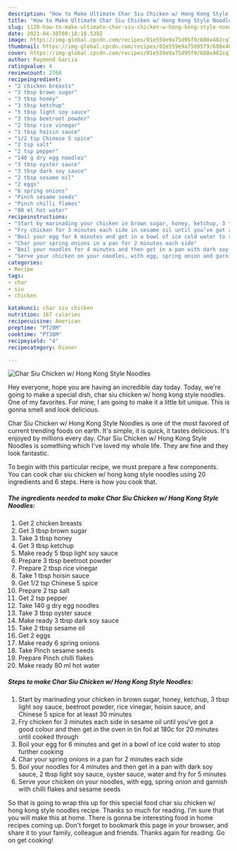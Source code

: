 ```yaml
---
description: "How to Make Ultimate Char Siu Chicken w/ Hong Kong Style Noodles"
title: "How to Make Ultimate Char Siu Chicken w/ Hong Kong Style Noodles"
slug: 1120-how-to-make-ultimate-char-siu-chicken-w-hong-kong-style-noodles
date: 2021-04-30T08:18:18.539Z
image: https://img-global.cpcdn.com/recipes/01e559e9a75d95f9/680x482cq70/char-siu-chicken-w-hong-kong-style-noodles-recipe-main-photo.jpg
thumbnail: https://img-global.cpcdn.com/recipes/01e559e9a75d95f9/680x482cq70/char-siu-chicken-w-hong-kong-style-noodles-recipe-main-photo.jpg
cover: https://img-global.cpcdn.com/recipes/01e559e9a75d95f9/680x482cq70/char-siu-chicken-w-hong-kong-style-noodles-recipe-main-photo.jpg
author: Raymond Garcia
ratingvalue: 4
reviewcount: 2768
recipeingredient:
- "2 chicken breasts"
- "3 tbsp brown sugar"
- "3 tbsp honey"
- "3 tbsp ketchup"
- "5 tbsp light soy sauce"
- "3 tbsp beetroot powder"
- "2 tbsp rice vinegar"
- "1 tbsp hoisin sauce"
- "1/2 tsp Chinese 5 spice"
- "2 tsp salt"
- "2 tsp pepper"
- "140 g dry egg noodles"
- "3 tbsp oyster sauce"
- "3 tbsp dark soy sauce"
- "2 tbsp sesame oil"
- "2 eggs"
- "6 spring onions"
- "Pinch sesame seeds"
- "Pinch chilli flakes"
- "80 ml hot water"
recipeinstructions:
- "Start by marinading your chicken in brown sugar, honey, ketchup, 3 tbsp light soy sauce, beetroot powder, rice vinegar, hoisin sauce, and Chinese 5 spice for at least 30 minutes"
- "Fry chicken for 3 minutes each side in sesame oil until you’ve got a good colour and then get in the oven in tin foil at 180c for 20 minutes until cooked through"
- "Boil your egg for 6 minutes and get in a bowl of ice cold water to stop further cooking"
- "Char your spring onions in a pan for 2 minutes each side"
- "Boil your noodles for 4 minutes and then get in a pan with dark soy sauce, 2 tbsp light soy sauce, oyster sauce, water and fry for 5 minutes"
- "Serve your chicken on your noodles, with egg, spring onion and garnish with chilli flakes and sesame seeds"
categories:
- Recipe
tags:
- char
- siu
- chicken

katakunci: char siu chicken 
nutrition: 167 calories
recipecuisine: American
preptime: "PT20M"
cooktime: "PT38M"
recipeyield: "4"
recipecategory: Dinner

---
```



![Char Siu Chicken w/ Hong Kong Style Noodles](https://img-global.cpcdn.com/recipes/01e559e9a75d95f9/680x482cq70/char-siu-chicken-w-hong-kong-style-noodles-recipe-main-photo.jpg)

Hey everyone, hope you are having an incredible day today. Today, we're going to make a special dish, char siu chicken w/ hong kong style noodles. One of my favorites. For mine, I am going to make it a little bit unique. This is gonna smell and look delicious.

Char Siu Chicken w/ Hong Kong Style Noodles is one of the most favored of current trending foods on earth. It's simple, it is quick, it tastes delicious. It's enjoyed by millions every day. Char Siu Chicken w/ Hong Kong Style Noodles is something which I've loved my whole life. They are fine and they look fantastic.




To begin with this particular recipe, we must prepare a few components. You can cook char siu chicken w/ hong kong style noodles using 20 ingredients and 6 steps. Here is how you cook that.

<!--inarticleads1-->

##### The ingredients needed to make Char Siu Chicken w/ Hong Kong Style Noodles:

1. Get 2 chicken breasts
1. Get 3 tbsp brown sugar
1. Take 3 tbsp honey
1. Get 3 tbsp ketchup
1. Make ready 5 tbsp light soy sauce
1. Prepare 3 tbsp beetroot powder
1. Prepare 2 tbsp rice vinegar
1. Take 1 tbsp hoisin sauce
1. Get 1/2 tsp Chinese 5 spice
1. Prepare 2 tsp salt
1. Get 2 tsp pepper
1. Take 140 g dry egg noodles
1. Take 3 tbsp oyster sauce
1. Make ready 3 tbsp dark soy sauce
1. Take 2 tbsp sesame oil
1. Get 2 eggs
1. Make ready 6 spring onions
1. Take Pinch sesame seeds
1. Prepare Pinch chilli flakes
1. Make ready 80 ml hot water




<!--inarticleads2-->

##### Steps to make Char Siu Chicken w/ Hong Kong Style Noodles:

1. Start by marinading your chicken in brown sugar, honey, ketchup, 3 tbsp light soy sauce, beetroot powder, rice vinegar, hoisin sauce, and Chinese 5 spice for at least 30 minutes
1. Fry chicken for 3 minutes each side in sesame oil until you’ve got a good colour and then get in the oven in tin foil at 180c for 20 minutes until cooked through
1. Boil your egg for 6 minutes and get in a bowl of ice cold water to stop further cooking
1. Char your spring onions in a pan for 2 minutes each side
1. Boil your noodles for 4 minutes and then get in a pan with dark soy sauce, 2 tbsp light soy sauce, oyster sauce, water and fry for 5 minutes
1. Serve your chicken on your noodles, with egg, spring onion and garnish with chilli flakes and sesame seeds




So that is going to wrap this up for this special food char siu chicken w/ hong kong style noodles recipe. Thanks so much for reading. I'm sure that you will make this at home. There is gonna be interesting food in home recipes coming up. Don't forget to bookmark this page in your browser, and share it to your family, colleague and friends. Thanks again for reading. Go on get cooking!
